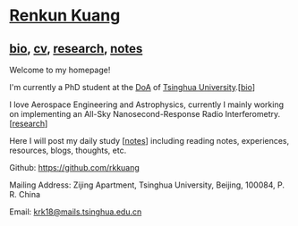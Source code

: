 

<head>
	<meta charset="utf-8">
	<title>rkk — renkun kuang</title>
	<meta name="description" content="description">
	<meta name="author" content="rkkuang">
	<meta name="viewport" content="width=device-width, initial-scale=1.0">
    <link href="https://rkkuang.github.io/theme/css/local.css" rel="stylesheet">
</head>

# [Renkun Kuang](https://rkkuang.github.io/)

## [bio](https://rkkuang.github.io/bio_me.html), [cv](https://rkkuang.github.io/cv.pdf), [research](https://rkkuang.github.io/research_me.html), [notes](https://rkkuang.github.io/notes)

Welcome to my homepage!

I'm currently a PhD student at the [DoA](http://astro.tsinghua.edu.cn/) of [Tsinghua University](https://www.tsinghua.edu.cn/publish/thu2018en/index.html).[[bio](https://rkkuang.github.io/bio_me.html)]

I love Aerospace Engineering and Astrophysics, currently I mainly working on implementing an All-Sky Nanosecond-Response Radio Interferometry. [[research](https://rkkuang.github.io/research_me.html)]

Here I will post my daily study [[notes](https://rkkuang.github.io/notes)] including reading notes, experiences, resources, blogs, thoughts, etc.



<script type="text/javascript" src="//rf.revolvermaps.com/0/0/1.js?i=5ql9o894hut&amp;s=260&amp;m=0&amp;v=true&amp;r=false&amp;b=000000&amp;n=false&amp;c=ff0000" async="async"></script>

Github: https://github.com/rkkuang

Mailing Address: Zijing Apartment, Tsinghua University, Beijing, 100084, P. R. China

Email: krk18@mails.tsinghua.edu.cn
